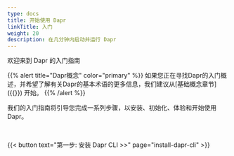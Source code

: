 ```yaml
---
type: docs
title: 开始使用 Dapr
linkTitle: 入门
weight: 20
description: 在几分钟内启动并运行 Dapr
---
```


欢迎来到 Dapr 的入门指南

{{% alert title="Dapr概念" color="primary" %}}
如果您正在寻找Dapr的入门概述，并希望了解有关Dapr的基本术语的更多信息，我们建议从[基础概念章节]({{<ref concepts>}}) 开始。
{{% /alert %}}

我们的入门指南将引导您完成一系列步骤，以安装、初始化、体验和开始使用 Dapr。

<br>

{{< button text="第一步: 安装 Dapr CLI >>" page="install-dapr-cli" >}} <br><br>

